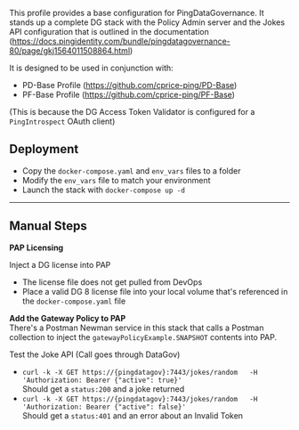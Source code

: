 This profile provides a base configuration for PingDataGovernance. It stands up a complete DG stack with the Policy Admin server and the Jokes API configuration that is outlined in the documentation (https://docs.pingidentity.com/bundle/pingdatagovernance-80/page/gkj1564011508864.html)

It is designed to be used in conjunction with:
* PD-Base Profile (https://github.com/cprice-ping/PD-Base)
* PF-Base Profile (https://github.com/cprice-ping/PF-Base)

(This is because the DG Access Token Validator is configured for a `PingIntrospect` OAuth client)

## Deployment
* Copy the `docker-compose.yaml` and `env_vars` files to a folder
* Modify the `env_vars` file to match your environment
* Launch the stack with `docker-compose up -d`
---
## Manual Steps
**PAP Licensing**  

Inject a DG license into PAP
* The license file does not get pulled from DevOps
* Place a valid DG 8 license file into your local volume that's referenced in the `docker-compose.yaml` file  

**Add the Gateway Policy to PAP**  
There's a Postman Newman service in this stack that calls a Postman collection to inject the `gatewayPolicyExample.SNAPSHOT` contents into PAP. 

Test the Joke API (Call goes through DataGov)
* `curl -k -X GET https://{pingdatagov}:7443/jokes/random   -H 'Authorization: Bearer {"active": true}'`  
Should get a `status:200`  and a joke returned
* `curl -k -X GET https://{pingdatagov}:7443/jokes/random   -H 'Authorization: Bearer {"active": false}'`  
Should get a `status:401` and an error about an Invalid Token
